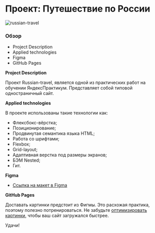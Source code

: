 # Проект: Путешествие по России
![russian-travel](https://thumbs.gfycat.com/UnconsciousOblongLamprey-size_restricted.gif)
### Обзор
* Project Description
* Applied technologies
* Figma
* GitHub Pages

**Project Description**

Проект Russian-travel, является одной из практических работ на обучении ЯндексПрактикум. Представляет собой типовой одностраничный сайт.

**Applied technologies**

В проекте использованы такие технологии как:

* Флексбокс-вёрстка;
* Позиционирование;
* Продвинутая семантика языка HTML;
* Работа со шрифтами;
* Flexbox;
* Grid-layout;
* Адаптивная верстка под размеры экранов;
* БЭМ Nested;
* Гит.

**Figma**

* [Ссылка на макет в Figma](https://www.figma.com/file/5S2WSbEFL6awjVWJ0NWL8Q/Sprint-3_-Russia-_-desktop-mobile?node-id=28503%3A0)

**GitHub Pages**

Доставать картинки предстоит из Фигмы. Это расхожая практика, поэтому полезно потренироваться.
Не забудьте [оптимизировать картинки](https://tinypng.com/), чтобы ваш сайт загружался быстрее.

Удачи!
